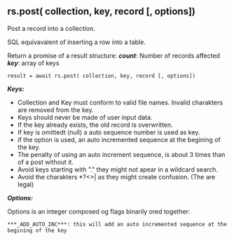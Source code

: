 ## rs.post( collection, key, record [, options])

Post a record into a collection.

SQL equivavalent of inserting a row into a table.


Return a promise of a result structure:
    ***count***: Number of records affected
    ***key***:   array of keys


`result = await rs.post( collection, key, record [, options])`

***Keys:***

- Collection and Key must conform to valid file names. Invalid charakters are removed from the key.
- Keys should never be made of user input data.
- If the key already exists, the old record is overwritten.
- If key is omittedt (null) a auto sequence number is used as key.
- if the option is used, an auto incremented sequence at the begining of the key.
- The penalty of using an auto increment sequence, is about 3 times than of a  post without it.
- Avoid keys starting with "." they might not apear in a wildcard search.
- Avoid the charakters *?<>| as they might create confusion. (The are legal)

***Options:***

Options is an integer composed og flags binarily ored together:

    ***_ADD_AUTO_INC***: this will add an auto incremented sequence at the begining of the key
